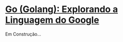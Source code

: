 # [Go (Golang): Explorando a Linguagem do Google](https://www.udemy.com/curso-go/)


Em Construção...
